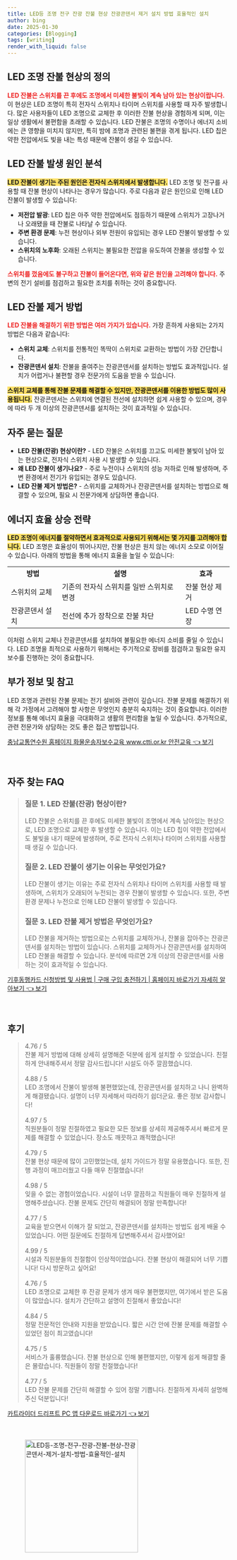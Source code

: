 ```yaml
---
title: LED등 조명 전구 잔광 잔불 현상 잔광콘덴서 제거 설치 방법 효율적인 설치
author: bing
date: 2025-01-30
categories: [Blogging]
tags: [writing]
render_with_liquid: false
---
```



<h2 id='LED-조명-잔불-현상-정의'>LED 조명 잔불 현상의 정의</h2>

<p><b><span style="color: #ee2323;">LED 잔불은 스위치를 끈 후에도 조명에서 미세한 불빛이 계속 남아 있는 현상이랍니다.</span></b> 이 현상은 LED 조명이 특히 전자식 스위치나 타이머 스위치를 사용할 때 자주 발생합니다. 많은 사용자들이 LED 조명으로 교체한 후 이러한 잔불 현상을 경험하게 되며, 이는 일상 생활에서 불편함을 초래할 수 있습니다. LED 잔불은 조명의 수명이나 에너지 소비에는 큰 영향을 미치지 않지만, 특히 밤에 조명과 관련된 불편을 겪게 됩니다. LED 칩은 약한 전압에서도 빛을 내는 특성 때문에 잔불이 생길 수 있습니다.</p>

<h2 id='LED-잔불-원인-분석'>LED 잔불 발생 원인 분석</h2>

<p><b><span style="background-color: #ffe066;">LED 잔불이 생기는 주된 원인은 전자식 스위치에서 발생합니다.</span></b> LED 조명 및 전구를 사용할 때 잔불 현상이 나타나는 경우가 많습니다. 주로 다음과 같은 원인으로 인해 LED 잔불이 발생할 수 있습니다:</p>

<ul>
    <li><b>저전압 발광</b>: LED 칩은 아주 약한 전압에서도 점등하기 때문에 스위치가 고장나거나 오래됐을 때 잔불로 나타날 수 있습니다.</li>
    <li><b>주변 환경 문제</b>: 누전 현상이나 외부 전원이 유입되는 경우 LED 잔불이 발생할 수 있습니다.</li>
    <li><b>스위치의 노후화</b>: 오래된 스위치는 불필요한 전압을 유도하여 잔불을 생성할 수 있습니다.</li>
</ul>

<p><b><span style="color: #ee2323;">스위치를 껐음에도 불구하고 잔불이 들어온다면, 위와 같은 원인을 고려해야 합니다.</span></b> 주변의 전기 설비를 점검하고 필요한 조치를 취하는 것이 중요합니다.</p>

<h2 id='LED-잔불-제거-방법'>LED 잔불 제거 방법</h2>

<p><b><span style="color: #ee2323;">LED 잔불을 해결하기 위한 방법은 여러 가지가 있습니다.</span></b> 가장 흔하게 사용되는 2가지 방법은 다음과 같습니다:</p>

<ul>
    <li><b>스위치 교체</b>: 스위치를 전통적인 똑딱이 스위치로 교환하는 방법이 가장 간단합니다.</li>
    <li><b>잔광콘덴서 설치</b>: 잔불을 줄여주는 잔광콘덴서를 설치하는 방법도 효과적입니다. 설치가 어렵거나 불편할 경우 전문가의 도움을 받을 수 있습니다.</li>
</ul>

<p><b><span style="background-color: #ffe066;">스위치 교체를 통해 잔불 문제를 해결할 수 있지만, 잔광콘덴서를 이용한 방법도 많이 사용됩니다.</span></b> 잔광콘덴서는 스위치에 연결된 전선에 설치하면 쉽게 사용할 수 있으며, 경우에 따라 두 개 이상의 잔광콘덴서를 설치하는 것이 효과적일 수 있습니다.</p>

<h2 id='자주-묻는-질문'>자주 묻는 질문</h2>

<ul>
    <li><b>LED 잔불(잔광) 현상이란?</b> - LED 잔불은 스위치를 끄고도 미세한 불빛이 남아 있는 현상으로, 전자식 스위치 사용 시 발생할 수 있습니다.</li>
    <li><b>왜 LED 잔불이 생기나요?</b> - 주로 누전이나 스위치의 성능 저하로 인해 발생하며, 주변 환경에서 전기가 유입되는 경우도 있습니다.</li>
    <li><b>LED 잔불 제거 방법은?</b> - 스위치를 교체하거나 잔광콘덴서를 설치하는 방법으로 해결할 수 있으며, 필요 시 전문가에게 상담하면 좋습니다.</li>
</ul>

<h2 id='에너지-효율-상승-전략'>에너지 효율 상승 전략</h2>

<p><b><span style="background-color: #ffe066;">LED 조명이 에너지를 절약하면서 효과적으로 사용되기 위해서는 몇 가지를 고려해야 합니다.</span></b> LED 조명은 효율성이 뛰어나지만, 잔불 현상은 원치 않는 에너지 소모로 이어질 수 있습니다. 아래의 방법을 통해 에너지 효율을 높일 수 있습니다:</p>

<table>
    <tr>
        <td style="text-align: center; height: 17px;"><b>방법</b></td>
        <td style="text-align: center; height: 17px;"><b>설명</b></td>
        <td style="text-align: center; height: 17px;"><b>효과</b></td>
    </tr>
    <tr>
        <td>스위치의 교체</td>
        <td>기존의 전자식 스위치를 일반 스위치로 변경</td>
        <td>잔불 현상 제거</td>
    </tr>
    <tr>
        <td>잔광콘덴서 설치</td>
        <td>전선에 추가 장착으로 잔불 차단</td>
        <td>LED 수명 연장</td>
    </tr>
</table>

<p>이처럼 스위치 교체나 잔광콘덴서를 설치하여 불필요한 에너지 소비를 줄일 수 있습니다. LED 조명을 최적으로 사용하기 위해서는 주기적으로 장비를 점검하고 필요한 유지보수를 진행하는 것이 중요합니다.</p>

<h2 id='부가-정보-및-참고'>부가 정보 및 참고</h2>

<p>LED 조명과 관련된 잔불 문제는 전기 설비와 관련이 깊습니다. 잔불 문제를 해결하기 위해 각 가정에서 고려해야 할 사항은 무엇인지 충분히 숙지하는 것이 중요합니다. 이러한 정보를 통해 에너지 효율을 극대화하고 생활의 편리함을 높일 수 있습니다. 추가적으로, 관련 전문가와 상담하는 것도 좋은 접근 방법입니다.</p>


<p><a class="click-button" title="충남교통연수원 홈페이지 화물운송자보수교육 www.ctti.or.kr 안전교육" href="https://somered.github.io/posts/%EC%B6%A9%EB%82%A8%EA%B5%90%ED%86%B5%EC%97%B0%EC%88%98%EC%9B%90-%ED%99%88%ED%8E%98%EC%9D%B4%EC%A7%80-%ED%99%94%EB%AC%BC%EC%9A%B4%EC%86%A1%EC%9E%90%EB%B3%B4%EC%88%98%EA%B5%90%EC%9C%A1-www.ctti.or.kr-%EC%95%88%EC%A0%84%EA%B5%90%EC%9C%A1/" rel="dofollow">충남교통연수원 홈페이지 화물운송자보수교육 www.ctti.or.kr 안전교육 👈 보기</a></p><br>
<h2 id='자주_찾는_FAQ'>자주 찾는 FAQ</h2>
<div itemscope="" itemtype="https://schema.org/FAQPage"> 
<blockquote> 
<div itemscope="" itemprop="mainEntity" itemtype="https://schema.org/Question"> 
<h3 itemprop="name">질문 1. LED 잔불(잔광) 현상이란? </h3> 
<div itemscope="" itemprop="acceptedAnswer" itemtype="https://schema.org/Answer"> 
<span itemprop="text"> 
<p>LED 잔불은 스위치를 끈 후에도 미세한 불빛이 조명에서 계속 남아있는 현상으로, LED 조명으로 교체한 후 발생할 수 있습니다. 이는 LED 칩이 약한 전압에서도 불빛을 내기 때문에 발생하며, 주로 전자식 스위치나 타이머 스위치를 사용할 때 생길 수 있습니다.</p> 
</span> 
</div> 
</div> 
<div itemscope="" itemprop="mainEntity" itemtype="https://schema.org/Question"> 
<h3 itemprop="name">질문 2. LED 잔불이 생기는 이유는 무엇인가요?</h3> 
<div itemscope="" itemprop="acceptedAnswer" itemtype="https://schema.org/Answer"> 
<span itemprop="text"> 
<p>LED 잔불이 생기는 이유는 주로 전자식 스위치나 타이머 스위치를 사용할 때 발생하며, 스위치가 오래되어 누전되는 경우 잔불이 발생할 수 있습니다. 또한, 주변 환경 문제나 누전으로 인해 LED 잔불이 발생할 수 있습니다.</p> 
</span> 
</div> 
</div> 
<div itemscope="" itemprop="mainEntity" itemtype="https://schema.org/Question"> 
<h3 itemprop="name">질문 3. LED 잔불 제거 방법은 무엇인가요?</h3> 
<div itemscope="" itemprop="acceptedAnswer" itemtype="https://schema.org/Answer"> 
<span itemprop="text"> 
<p>LED 잔불을 제거하는 방법으로는 스위치를 교체하거나, 잔불을 잡아주는 잔광콘덴서를 설치하는 방법이 있습니다. 스위치를 교체하거나 잔광콘덴서를 설치하여 LED 잔불을 해결할 수 있습니다. 분석에 따르면 2개 이상의 잔광콘덴서를 사용하는 것이 효과적일 수 있습니다.</p> 
</span> 
</div> 
</div> 
</blockquote> 
</div>
<p><a class="click-button" title="기후동행카드 신청방법 및 사용법 | 구매 구입 충전하기 | 홈페이지 바로가기 자세히 알아보기" href="https://somered.github.io/posts/%EA%B8%B0%ED%9B%84%EB%8F%99%ED%96%89%EC%B9%B4%EB%93%9C-%EC%8B%A0%EC%B2%AD%EB%B0%A9%EB%B2%95-%EB%B0%8F-%EC%82%AC%EC%9A%A9%EB%B2%95-%EA%B5%AC%EB%A7%A4-%EA%B5%AC%EC%9E%85-%EC%B6%A9%EC%A0%84%ED%95%98%EA%B8%B0-%ED%99%88%ED%8E%98%EC%9D%B4%EC%A7%80-%EB%B0%94%EB%A1%9C%EA%B0%80%EA%B8%B0-%EC%9E%90%EC%84%B8%ED%9E%88-%EC%95%8C%EC%95%84%EB%B3%B4%EA%B8%B0/" rel="dofollow">기후동행카드 신청방법 및 사용법 | 구매 구입 충전하기 | 홈페이지 바로가기 자세히 알아보기 👈 보기</a></p><br>
<h2 id='후기'>후기</h2>
<div itemscope itemtype="https://schema.org/Product">
  <blockquote>
  <div itemprop="review" itemscope itemtype="https://schema.org/Review">
      <div itemprop="reviewRating" itemscope itemtype="https://schema.org/Rating"> <span itemprop="ratingValue">4.76</span> / <span itemprop="bestRating">5</span> </div>
      <span itemprop="reviewBody">잔불 제거 방법에 대해 상세히 설명해준 덕분에 쉽게 설치할 수 있었습니다. 친절하게 안내해주셔서 정말 감사드립니다! 시설도 아주 깔끔했습니다.</span>
  </div>
  <br>
  <div itemprop="review" itemscope itemtype="https://schema.org/Review">
      <div itemprop="reviewRating" itemscope itemtype="https://schema.org/Rating"> <span itemprop="ratingValue">4.88</span> / <span itemprop="bestRating">5</span> </div>
      <span itemprop="reviewBody">LED 조명에서 잔불이 발생해 불편했었는데, 잔광콘덴서를 설치하고 나니 완벽하게 해결됐습니다. 설명이 너무 자세해서 따라하기 쉽더군요. 좋은 정보 감사합니다!</span>
  </div>
  <br>
  <div itemprop="review" itemscope itemtype="https://schema.org/Review">
      <div itemprop="reviewRating" itemscope itemtype="https://schema.org/Rating"> <span itemprop="ratingValue">4.97</span> / <span itemprop="bestRating">5</span> </div>
      <span itemprop="reviewBody">직원분들이 정말 친절하였고 필요한 모든 정보를 상세히 제공해주셔서 빠르게 문제를 해결할 수 있었습니다. 장소도 깨끗하고 쾌적했습니다!</span>
  </div>
  <br>
  <div itemprop="review" itemscope itemtype="https://schema.org/Review">
      <div itemprop="reviewRating" itemscope itemtype="https://schema.org/Rating"> <span itemprop="ratingValue">4.79</span> / <span itemprop="bestRating">5</span> </div>
      <span itemprop="reviewBody">잔불 현상 때문에 많이 고민했었는데, 설치 가이드가 정말 유용했습니다. 또한, 진행 과정이 매끄러웠고 다들 매우 친절했습니다!</span>
  </div>
  <br>
  <div itemprop="review" itemscope itemtype="https://schema.org/Review">
      <div itemprop="reviewRating" itemscope itemtype="https://schema.org/Rating"> <span itemprop="ratingValue">4.98</span> / <span itemprop="bestRating">5</span> </div>
      <span itemprop="reviewBody">잊을 수 없는 경험이었습니다. 시설이 너무 깔끔하고 직원들이 매우 친절하게 설명해주셨습니다. 잔불 문제도 간단히 해결되어 정말 만족합니다!</span>
  </div>
  <br>
  <div itemprop="review" itemscope itemtype="https://schema.org/Review">
      <div itemprop="reviewRating" itemscope itemtype="https://schema.org/Rating"> <span itemprop="ratingValue">4.77</span> / <span itemprop="bestRating">5</span> </div>
      <span itemprop="reviewBody">교육을 받으면서 이해가 잘 되었고, 잔광콘덴서를 설치하는 방법도 쉽게 배울 수 있었습니다. 어떤 질문에도 친절하게 답변해주셔서 감사했어요!</span>
  </div>
  <br>
  <div itemprop="review" itemscope itemtype="https://schema.org/Review">
      <div itemprop="reviewRating" itemscope itemtype="https://schema.org/Rating"> <span itemprop="ratingValue">4.99</span> / <span itemprop="bestRating">5</span> </div>
      <span itemprop="reviewBody">시설과 직원분들의 친절함이 인상적이었습니다. 잔불 현상이 해결되어 너무 기쁩니다! 다시 방문하고 싶어요!</span>
  </div>
  <br>
  <div itemprop="review" itemscope itemtype="https://schema.org/Review">
      <div itemprop="reviewRating" itemscope itemtype="https://schema.org/Rating"> <span itemprop="ratingValue">4.76</span> / <span itemprop="bestRating">5</span> </div>
      <span itemprop="reviewBody">LED 조명으로 교체한 후 잔광 문제가 생겨 매우 불편했지만, 여기에서 받은 도움이 많았습니다. 설치가 간단하고 설명이 친절해서 좋았습니다!</span>
  </div>
  <br>
  <div itemprop="review" itemscope itemtype="https://schema.org/Review">
      <div itemprop="reviewRating" itemscope itemtype="https://schema.org/Rating"> <span itemprop="ratingValue">4.84</span> / <span itemprop="bestRating">5</span> </div>
      <span itemprop="reviewBody">정말 전문적인 안내와 지원을 받았습니다. 짧은 시간 안에 잔불 문제를 해결할 수 있었던 점이 최고였습니다!</span>
  </div>
  <br>
  <div itemprop="review" itemscope itemtype="https://schema.org/Review">
      <div itemprop="reviewRating" itemscope itemtype="https://schema.org/Rating"> <span itemprop="ratingValue">4.75</span> / <span itemprop="bestRating">5</span> </div>
      <span itemprop="reviewBody">서비스가 훌륭했습니다. 잔불 현상으로 인해 불편했지만, 이렇게 쉽게 해결할 줄은 몰랐습니다. 직원들이 정말 친절했습니다!</span>
  </div>
  <br>
  <div itemprop="review" itemscope itemtype="https://schema.org/Review">
      <div itemprop="reviewRating" itemscope itemtype="https://schema.org/Rating"> <span itemprop="ratingValue">4.77</span> / <span itemprop="bestRating">5</span> </div>
      <span itemprop="reviewBody">LED 잔불 문제를 간단히 해결할 수 있어 정말 기쁩니다. 친절하게 자세히 설명해주신 덕분입니다!</span>
  </div>
  </blockquote>
</div>
<p><a class="click-button" title="카트라이더 드리프트 PC 앱 다운로드 바로가기" href="https://somered.github.io/posts/%EC%B9%B4%ED%8A%B8%EB%9D%BC%EC%9D%B4%EB%8D%94-%EB%93%9C%EB%A6%AC%ED%94%84%ED%8A%B8-PC-%EC%95%B1-%EB%8B%A4%EC%9A%B4%EB%A1%9C%EB%93%9C-%EB%B0%94%EB%A1%9C%EA%B0%80%EA%B8%B0/" rel="dofollow">카트라이더 드리프트 PC 앱 다운로드 바로가기 👈 보기</a></p><br>
<figure class="image"><img src="https://somered.github.io/assets/img/thumbnail/LED등-조명-전구-잔광-잔불-현상-잔광콘덴서-제거-설치-방법-효율적인-설치.webp" alt="LED등-조명-전구-잔광-잔불-현상-잔광콘덴서-제거-설치-방법-효율적인-설치" width="256" height="256"></figure>